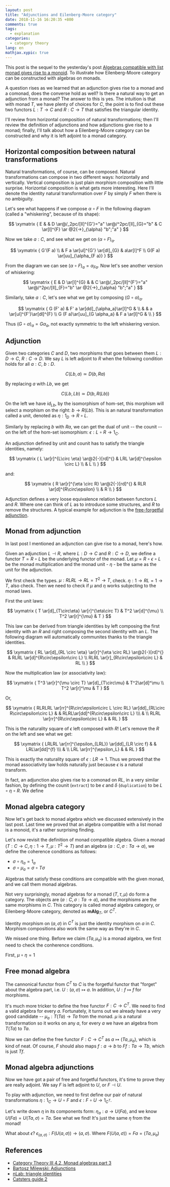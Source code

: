 ```yaml
---
layout: post
title: "Adjunctions and Eilenberg-Moore category"
date: 2018-11-16 16:20:35 +800
comments: true
tags:
  - explanation
categories:
  - category theory
lang: en
mathjax.xypic: true
---
```


This post is the sequel to the yesterday's post [Algebras compatible with list
monad gives rise to a monoid](/blog/algebras-in-list-monad). To illustrate how
Eilenberg-Moore category can be constructed with algebras on monads.

A question rises as we learned that an adjunction gives rise to a monad and a
comonad, does the converse hold as well? Is there a natural way to get an
adjunction from a monad? The answer to this is yes. The intuition is that with
monad $T$, we have plenty of choices for $C$, the point is to find out these two
functors $L:T\to C$ and $R:C\to T$ that satisfies the triangular identity.

I'll review from horizontal composition of natural transformations; then I'll
review the definition of adjunctions and how adjunctions give rise to a monad;
finally, I'll talk about how a Eilenberg-Moore category can be constructed and
why it is left adjoint to a monad category.

## Horizontal composition between natural transformations

Natural transformations, of course, can be composed. Natural transformations can
compose in two different ways: horizontally and vertically. Vertical composition
is just plain morphism composition with little surprise. Horizontal composition
is what gets more interesting. Here I'll denote the identity natural
transformation over $F$ by simply $F$ when there is no ambiguity.

Let's see what happens if we compose $\alpha\circ F$ in the following diagram
(called a "whiskering", because of its shape):

$$
\xymatrix {
E & & D \ar@/_2pc/[ll]^{G'}="a" \ar@/^2pc/[ll]_{G}="b" & C \ar[l]^{F}
\ar @2{->}_{\alpha} "b";"a"
}
$$

Now we take $a:C$, and see what we get on $(\alpha \circ F)_a$.

$$
\xymatrix {
G'(F a)  \\
& F a \ar[ul]^{G'} \ar[dl]_{G} & a\ar[l]^F \\
G(F a) \ar[uu]_{\alpha_{F a}}
}
$$

From the diagram we can see $(\alpha \circ F)_a = \alpha_{F a}$. Now let's see
another version of whiskering:

$$
\xymatrix {
E & D \ar[l]^{G} & & C \ar@/_2pc/[ll]^{F'}="a" \ar@/^2pc/[ll]_{F}="b"
\ar @2{->}_{\alpha} "b";"a"
}
$$

Similarly, take $a: C$, let's see what we get by composing $(G \circ \alpha)_a$.

$$
\xymatrix {
G (F' a) & F' a \ar[dd]_{\alpha_a}\ar[l]^G & \\
& & a \ar[ul]^{F'}\ar[dl]^{F} \\
G (F a)\ar[uu]_{G \alpha_a} & F a \ar[l]^G & \\
}
$$

Thus $(G\circ \alpha)_a = G \alpha_a$, not exactly symmetric to the left
whiskering version.

## Adjunction

Given two categories $C$ and $D$, two morphisms that goes between them $L: D\to
C$, $R: C\to D$. We say $L$ is left adjoint to $R$ when the following condition
holds for all $a:C$, $b:D$.

$$C(L b, a) \simeq D(b, R a)$$

By replacing $a$ with $L b$, we get

$$C(L b, L b) \simeq D(b, R(L b))$$

On the left we have $id_{L b}$, by the isomorphism of hom-set, this morphism
will select a morphism on the right: $b \to R (L b)$. This is an natural
transformation called a unit, denoted as $\eta: 1_D \to R\circ L$.

Similarly by replacing $b$ with $R a$, we can get the dual of unit -- the counit
-- on the left of the hom-set isomorphism: $\epsilon: L \circ R \to 1_C$.

An adjunction defined by unit and counit has to satisfy the triangle identities,
namely:

$$
\xymatrix {
L \ar[r]^{L\circ \eta} \ar@2{-}[rd]^{} & LRL \ar[d]^{\epsilon \circ L} \\
& L \\
}
$$

and:

$$
\xymatrix {
R \ar[r]^{\eta \circ R} \ar@2{-}[rd]^{} & RLR \ar[d]^{R\circ\epsilon} \\
& R \\
}
$$

Adjunction defines a very loose equivalence relation between functors $L$ and
$R$. Where one can think of $L$ as to introduce some structures, and $R$ to
remove the structures. A typical example for adjunction is the [free-forgetful
adjunction](https://ncatlab.org/nlab/show/free-forgetful+adjunction).

## Monad from adjunction

In last post I mentioned an adjunction can give rise to a monad, here's how.

Given an adjunction $L \dashv R$, where $L: D\to C$ and $R: C\to D$, we define a
functor $T = R \circ L$ be the underlying functor of the monad. Let $\mu = R
\circ \epsilon \circ L$ be the monad multiplication and the monad unit -
$\eta$ - be the same as the unit for the adjunction.

We first check the types. $\mu: RLRL \to RL = T^2 \to T$, check. $\eta: 1 \to RL
= 1 \to T$, also check. Then we need to check if $\mu$ and $\eta$ works
subjecting to the monad laws.

First the unit laws:

$$
\xymatrix {
T \ar[d]_{T\circ\eta} \ar[r]^{\eta\circ T} & T^2 \ar[d]^{\mu} \\
T^2 \ar[r]^{\mu} & T
}
$$

This law can be derived from triangle identities by left composing the first
identity with an $R$ and right composing the second identity with an $L$. The
following diagram will automatically communites thanks to the triangle
identities.

$$
\xymatrix {
RL \ar[d]_{RL \circ \eta} \ar[r]^{\eta \circ RL} \ar@2{-}[rd]^{} & RLRL \ar[d]^{R\circ\epsilon\circ L} \\
RLRL \ar[r]_{R\circ\epsilon\circ L} & RL \\
}
$$

Now the multiplication law (or associativity law):

$$
\xymatrix {
T^3 \ar[r]^{\mu \circ T} \ar[d]_{T\circ\mu} & T^2\ar[d]^\mu \\
T^2 \ar[r]^\mu & T
}
$$

Or,

$$
\xymatrix {
RLRLRL \ar[rr]^{R\circ\epsilon\circ L \circ RL} \ar[dd]_{RL\circ R\circ\epsilon\circ L} & & RLRL\ar[dd]^{R\circ\epsilon\circ L} \\\
& \\
RLRL \ar[rr]^{R\circ\epsilon\circ L} & & RL
}
$$

This is the naturality square of $\epsilon$ left composed with $R$! Let's remove
the $R$ on the left and see what we get:

$$
\xymatrix {
LRLRL \ar[rr]^{\epsilon_{LRL}} \ar[dd]_{LR \circ f} & & LRL\ar[dd]^{f} \\\
& \\
LRL \ar[rr]^{\epsilon_L} & & RL
}
$$

This is exactly the naturality square of $\epsilon: LR\to1$. Thus we proved that
the monad associativity law holds naturally just because $\epsilon$ is a natural
transform.

In fact, an adjunction also gives rise to a comonad on $RL$, in a very similar
fashion, by defining the counit (`extract`) to be $\epsilon$ and $\delta$
(`duplication`) to be $L\circ\eta\circ R$. We define

## Monad algebra category

Now let's get back to monad algebra which we discussed extensively in the last
post. Last time we proved that an algebra compatible with a list monad is a
monoid, it's a rather surprising finding.

Let's now revisit the definition of monad compatible algebra. Given a monad $(T:
C \to C, \eta: 1 \to T, \mu: T^2 \to T)$ and an algebra $(a: C, \sigma: T a \to
a)$, we define the coherence conditions as follows:

- $\sigma \circ \eta_a = 1_a$
- $\sigma \circ \mu_a = \sigma \circ T \sigma$

Algebras that satisfy these conditions are compatible with the given monad, and
we call them monad algebras.

Not very surprisingly, monad algebras for a monad $(T, \tau, \mu)$ do form a
category. The objects are $(a:C, \sigma:T a\to a)$, and the morphisms are the
same morphisms in $C$. This category is called monad algebra category, or
Eilenberg-Moore category, denoted as $\textbf{mAlg}_T$, or $C^T$.

Identity morphism on $(a,\sigma)$ in $C^T$ is just the identity morphism on $a$
in $C$. Morphism compositions also work the same way as they're in $C$.

We missed one thing. Before we claim $(T a, \mu_a)$ is a monad algebra, we first
need to check the conherence conditions.

First, $\mu \circ \eta = 1$

## Free monad algebra

The cannonical functor from $C^T$ to $C$ is the forgetful functor that "forget"
about the algebra part, i.e. $U: (a,\sigma) \mapsto a$. In addition, $U: f
\mapsto f$ for morphisms.

It's much more tricker to define the free functor $F: C\to C^T$. We need to find
a valid algebra for every $a$. Fortunately, it turns out we already have a very
good candidate -- $\mu_a: T (T a) \to T a$ from the monad. $\mu$ is a natural
transformation so it works on any $a$, for every $a$ we have an algebra from $T
(T a)$ to $T a$.

Now we can define the free functor $F: C \to C^T$ as $a \mapsto (T a, \mu_a)$,
which is kind of neat. Of course, $F$ should also maps $f: a \to b$ to $F f: T a
\to T b$, which is just $T f$.

## Monad algebra adjunctions

Now we have got a pair of free and forgetful functors, it's time to prove they
are really adjoint. We say $F$ is left adjoint to $U$, or $F \dashv U$.

To play with adjunction, we need to first define our pair of natural
transformations $\eta: 1_C \to U\circ F$ and $\epsilon: F\circ U \to 1_{C^T}$.

Let's write down $\eta$ in its components form: $\eta_a: a \to U (F a)$, and we
know $U (F a) = U (T a, \sigma) = T a$. See what we find! It's just the same
$\eta$ from the monad!

What about $\epsilon$? $\epsilon_{(a,\sigma)}: F (U (a,\sigma)) \to (a,\sigma)$.
Where $F (U (a, \sigma)) = F a = (T a, \mu_a)$

## References

- [Category Theory III 4.2, Monad algebras part 3](https://www.youtube.com/watch?v=9f8PumwS2gU)
- [Bartosz Milewski: Adjunctions](https://bartoszmilewski.com/2016/04/18/adjunctions/)
- [nLab: triangle identities](https://ncatlab.org/nlab/show/triangle+identities)
- [Catsters guide 2](https://byorgey.wordpress.com/catsters-guide-2/#adjunctions-part-1)
